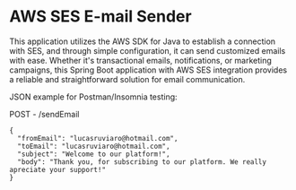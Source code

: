 # AWS SES E-mail Sender

This application utilizes the AWS SDK for Java to establish a connection with SES, and through simple configuration, it can send customized emails with ease. Whether it's transactional emails, notifications, or marketing campaigns, this Spring Boot application with AWS SES integration provides a reliable and straightforward solution for email communication.

JSON example for Postman/Insomnia testing:

POST - /sendEmail

````
{
  "fromEmail": "lucasruviaro@hotmail.com",
  "toEmail": "lucasruviaro@hotmail.com",
  "subject": "Welcome to our platform!",
  "body": "Thank you, for subscribing to our platform. We really apreciate your support!"
}
````

